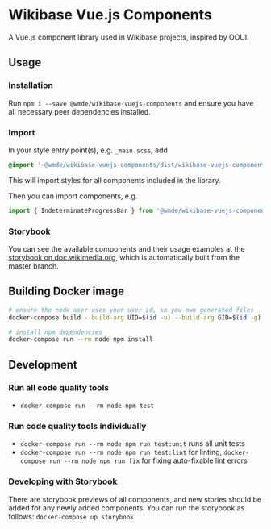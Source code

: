 # Wikibase Vue.js Components

A Vue.js component library used in Wikibase projects, inspired by OOUI.

## Usage

### Installation
Run `npm i --save @wmde/wikibase-vuejs-components` and ensure you have all necessary peer dependencies installed.

### Import
In your style entry point(s), e.g. `_main.scss`, add
```scss
@import '~@wmde/wikibase-vuejs-components/dist/wikibase-vuejs-components.css';
```
This will import styles for all components included in the library.

Then you can import components, e.g.
```js
import { IndeterminateProgressBar } from '@wmde/wikibase-vuejs-components';
```

### Storybook
You can see the available components and their usage examples at the [storybook on doc.wikimedia.org](https://doc.wikimedia.org/wikibase-vuejs-components/master/ui/),
which is automatically built from the master branch.

## Building Docker image
```sh
# ensure the node user uses your user id, so you own generated files
docker-compose build --build-arg UID=$(id -u) --build-arg GID=$(id -g) node

# install npm dependencies
docker-compose run --rm node npm install
```

## Development

### Run all code quality tools
* `docker-compose run --rm node npm test`

### Run code quality tools individually
* `docker-compose run --rm node npm run test:unit` runs all unit tests
* `docker-compose run --rm node npm run test:lint` for linting, `docker-compose run --rm node npm run fix` for fixing auto-fixable lint errors

### Developing with Storybook
There are storybook previews of all components, and new stories should be added for any newly added components. You can run the storybook as follows:
`docker-compose up storybook`
